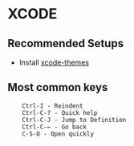 # XCODE

## Recommended Setups
* Install [xcode-themes](https://github.com/tursunovic/xcode-themes)

## Most common keys

```
    Ctrl-I - Reindent
    Ctrl-C-? - Quick help
    Ctrl-C-J - Jump to Definition
    Ctrl-C-← - Go back
    C-S-O - Open quickly
```
